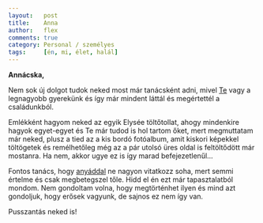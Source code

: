 ```yaml
---
layout:   post
title:    Anna
author:   flex
comments: true
category: Personal / személyes
tags:     [én, mi, élet, halál]
---
```


__Annácska,__

Nem sok új dolgot tudok neked most már tanácsként adni, mivel [Te](https://anna.fleischmann.hu/) vagy a legnagyobb gyerekünk és így már mindent láttál és megértettél a családunkból.

Emlékként hagyom neked az egyik Elysée töltőtollat, ahogy mindenkire hagyok egyet-egyet és Te már tudod is hol tartom őket, mert megmuttatam már neked, plusz a tied az a kis bordó fotóalbum, amit kiskori képekkel töltögetek és remélhetőleg még az a pár utolsó üres oldal is feltöltődött már mostanra. Ha nem, akkor ugye ez is így marad befejezetlenűl... 

Fontos tanács, hogy [anyáddal](https://hajnalka.fleischmann.hu/) ne nagyon vitatkozz soha, mert semmi értelme és csak megbetegszel tőle. Hidd el én ezt már tapasztalatból mondom. Nem gondoltam volna, hogy megtörténhet ilyen és mind azt gondoljuk, hogy erősek vagyunk, de sajnos ez nem így van.

Pusszantás neked is!